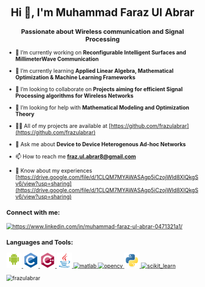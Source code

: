<h1 align="center">Hi 👋, I'm Muhammad Faraz Ul Abrar</h1>
<h3 align="center">Passionate about Wireless communication and Signal Processing</h3>

- 🔭 I’m currently working on **Reconfigurable Intelligent Surfaces and MillimeterWave Communication**

- 🌱 I’m currently learning **Applied Linear Algebra, Mathematical Optimization & Machine Learning Frameworks**

- 👯 I’m looking to collaborate on **Projects aiming for efficient Signal Processing algorithms for Wireless Networks**

- 🤝 I’m looking for help with **Mathematical Modeling and Optimization Theory**

- 👨‍💻 All of my projects are available at [https://github.com/frazulabrar](https://github.com/frazulabrar)

- 💬 Ask me about **Device to Device Heterogenous Ad-hoc Networks**

- 📫 How to reach me **fraz.ul.abrar8@gmail.com**

- 📄 Know about my experiences [https://drive.google.com/file/d/1CLQM7MYAWASAgp5iCzojWId8XlQkgSv6/view?usp=sharing](https://drive.google.com/file/d/1CLQM7MYAWASAgp5iCzojWId8XlQkgSv6/view?usp=sharing)

<h3 align="left">Connect with me:</h3>
<p align="left">
<a href="https://linkedin.com/in/https://www.linkedin.com/in/muhammad-faraz-ul-abrar-0471321a1/" target="blank"><img align="center" src="https://raw.githubusercontent.com/rahuldkjain/github-profile-readme-generator/master/src/images/icons/Social/linked-in-alt.svg" alt="https://www.linkedin.com/in/muhammad-faraz-ul-abrar-0471321a1/" height="30" width="40" /></a>
</p>

<h3 align="left">Languages and Tools:</h3>
<p align="left"> <a href="https://developer.android.com" target="_blank"> <img src="https://raw.githubusercontent.com/devicons/devicon/master/icons/android/android-original-wordmark.svg" alt="android" width="40" height="40"/> </a> <a href="https://www.cprogramming.com/" target="_blank"> <img src="https://raw.githubusercontent.com/devicons/devicon/master/icons/c/c-original.svg" alt="c" width="40" height="40"/> </a> <a href="https://www.w3schools.com/cpp/" target="_blank"> <img src="https://raw.githubusercontent.com/devicons/devicon/master/icons/cplusplus/cplusplus-original.svg" alt="cplusplus" width="40" height="40"/> </a> <a href="https://www.java.com" target="_blank"> <img src="https://raw.githubusercontent.com/devicons/devicon/master/icons/java/java-original.svg" alt="java" width="40" height="40"/> </a> <a href="https://www.mathworks.com/" target="_blank"> <img src="https://upload.wikimedia.org/wikipedia/commons/2/21/Matlab_Logo.png" alt="matlab" width="40" height="40"/> </a> <a href="https://opencv.org/" target="_blank"> <img src="https://www.vectorlogo.zone/logos/opencv/opencv-icon.svg" alt="opencv" width="40" height="40"/> </a> <a href="https://www.python.org" target="_blank"> <img src="https://raw.githubusercontent.com/devicons/devicon/master/icons/python/python-original.svg" alt="python" width="40" height="40"/> </a> <a href="https://scikit-learn.org/" target="_blank"> <img src="https://upload.wikimedia.org/wikipedia/commons/0/05/Scikit_learn_logo_small.svg" alt="scikit_learn" width="40" height="40"/> </a> </p>

<p><img align="center" src="https://github-readme-stats.vercel.app/api/top-langs?username=frazulabrar&show_icons=true&locale=en&layout=compact" alt="frazulabrar" /></p>
